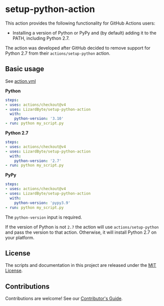 # setup-python-action

This action provides the following functionality for GitHub Actions users:

- Installing a version of Python or PyPy and (by default) adding it to the PATH, including Python 2.7.

The action was developed after GitHub decided to remove support for Python 2.7 from their `actions/setup-python` action.

## Basic usage

See [action.yml](action.yml)

**Python**
```yaml
steps:
- uses: actions/checkout@v4
- uses: LizardByte/setup-python-action
  with:
    python-version: '3.10'
- run: python my_script.py
```

**Python 2.7**
```yaml
steps:
- uses: actions/checkout@v4
- uses: LizardByte/setup-python-action
  with:
    python-version: '2.7'
- run: python my_script.py
```

**PyPy**
```yaml
steps:
- uses: actions/checkout@v4
- uses: LizardByte/setup-python-action
  with:
    python-version: 'pypy3.9'
- run: python my_script.py
```

The `python-version` input is required.

If the version of Python is not `2.7` the action will use `actions/setup-python` and pass the version to that
action. Otherwise, it will install Python 2.7 on your platform.

## License

The scripts and documentation in this project are released under the [MIT License](LICENSE).

## Contributions

Contributions are welcome! See our
[Contributor's Guide](https://docs.lizardbyte.dev/en/latest/developers/code_of_conduct.html).
